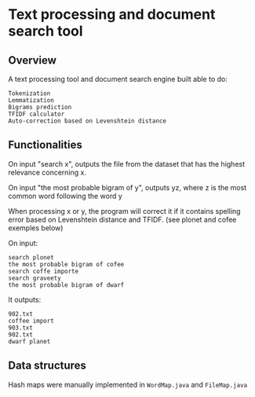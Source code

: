 # Text processing and document search tool
## Overview

A text processing tool and document search engine built able to do:

    Tokenization
    Lemmatization
    Bigrams prediction
    TFIDF calculator
    Auto-correction based on Levenshtein distance

 
## Functionalities
   
On input "search x", outputs the file from the dataset that has the highest relevance concerning x.

On input "the most probable bigram of y", outputs yz, where z is the most common word following the word y

When processing x or y, the program will correct it if it contains spelling error based on Levenshtein distance and TFIDF. (see plonet and cofee exemples below)


On input:

    search plonet
    the most probable bigram of cofee
    search coffe importe
    search graveety
    the most probable bigram of dwarf

It outputs:

    902.txt
    coffee import
    903.txt
    902.txt
    dwarf planet


## Data structures
Hash maps were manually implemented in `WordMap.java` and `FileMap.java`
